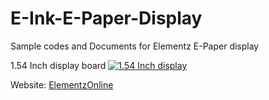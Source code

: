 # E-Ink-E-Paper-Display
Sample codes and Documents for Elementz E-Paper display

1.54 Inch display board
[![1.54 Inch display](https://github.com/elementzonline/E-Ink-E-Paper-Display/blob/main/Docs/Pictures/EInch_1.54_inch_3D_V1.png)](https://github.com/elementzonline/E-Ink-E-Paper-Display/blob/main/Docs/Pictures/EInch_1.54_inch_3D_V1.png)


Website: [ElementzOnline](https://elementzonline.com)
